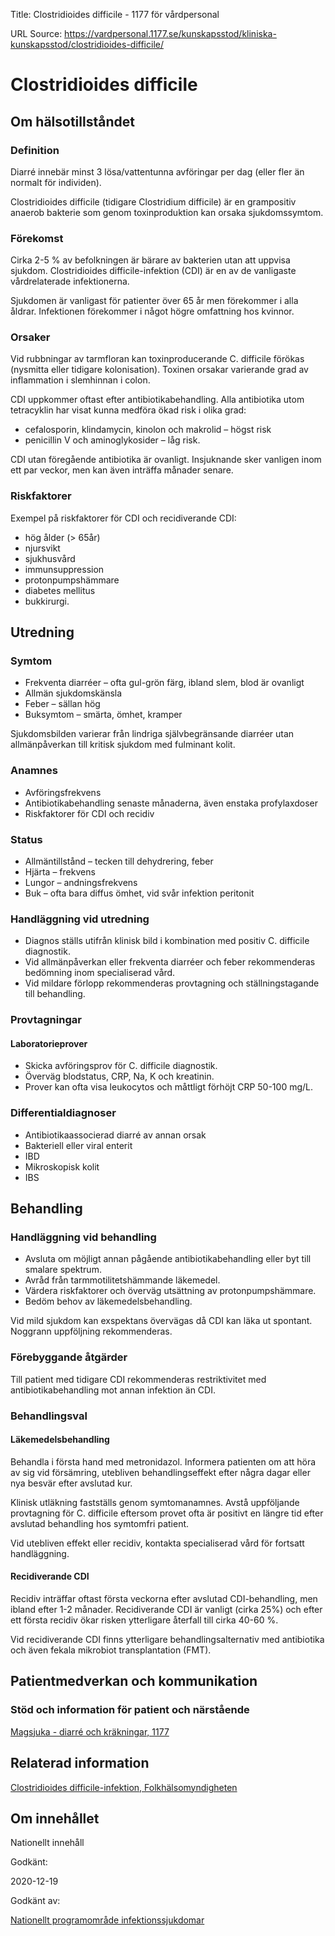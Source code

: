 Title: Clostridioides difficile - 1177 för vårdpersonal

URL Source: https://vardpersonal.1177.se/kunskapsstod/kliniska-kunskapsstod/clostridioides-difficile/

Clostridioides difficile
========================

Om hälsotillståndet
-------------------

### Definition

Diarré innebär minst 3 lösa/vattentunna avföringar per dag (eller fler än normalt för individen).

Clostridioides difficile (tidigare Clostridium difficile) är en grampositiv anaerob bakterie som genom toxinproduktion kan orsaka sjukdomssymtom.

### Förekomst

Cirka 2-5 % av befolkningen är bärare av bakterien utan att uppvisa sjukdom. Clostridioides difficile-infektion (CDI) är en av de vanligaste vårdrelaterade infektionerna.

Sjukdomen är vanligast för patienter över 65 år men förekommer i alla åldrar. Infektionen förekommer i något högre omfattning hos kvinnor.

### Orsaker

Vid rubbningar av tarmfloran kan toxinproducerande C. difficile förökas (nysmitta eller tidigare kolonisation). Toxinen orsakar varierande grad av inflammation i slemhinnan i colon.

CDI uppkommer oftast efter antibiotikabehandling. Alla antibiotika utom tetracyklin har visat kunna medföra ökad risk i olika grad:

*   cefalosporin, klindamycin, kinolon och makrolid – högst risk
*   penicillin V och aminoglykosider – låg risk.

CDI utan föregående antibiotika är ovanligt. Insjuknande sker vanligen inom ett par veckor, men kan även inträffa månader senare.

### Riskfaktorer

Exempel på riskfaktorer för CDI och recidiverande CDI:

*   hög ålder (\> 65år)
*   njursvikt
*   sjukhusvård
*   immunsuppression
*   protonpumpshämmare
*   diabetes mellitus
*   bukkirurgi.

Utredning
---------

### Symtom

*   Frekventa diarréer – ofta gul-grön färg, ibland slem, blod är ovanligt
*   Allmän sjukdomskänsla
*   Feber – sällan hög
*   Buksymtom – smärta, ömhet, kramper

Sjukdomsbilden varierar från lindriga självbegränsande diarréer utan allmänpåverkan till kritisk sjukdom med fulminant kolit.

### Anamnes

*   Avföringsfrekvens
*   Antibiotikabehandling senaste månaderna, även enstaka profylaxdoser
*   Riskfaktorer för CDI och recidiv

### Status

*   Allmäntillstånd – tecken till dehydrering, feber
*   Hjärta – frekvens
*   Lungor – andningsfrekvens
*   Buk – ofta bara diffus ömhet, vid svår infektion peritonit

### Handläggning vid utredning

*   Diagnos ställs utifrån klinisk bild i kombination med positiv C. difficile diagnostik.
*   Vid allmänpåverkan eller frekventa diarréer och feber rekommenderas bedömning inom specialiserad vård.
*   Vid mildare förlopp rekommenderas provtagning och ställningstagande till behandling.

### Provtagningar

#### Laboratorieprover

*   Skicka avföringsprov för C. difficile diagnostik.
*   Överväg blodstatus, CRP, Na, K och kreatinin.
*   Prover kan ofta visa leukocytos och måttligt förhöjt CRP 50-100 mg/L.

### Differentialdiagnoser

*   Antibiotikaassocierad diarré av annan orsak
*   Bakteriell eller viral enterit
*   IBD
*   Mikroskopisk kolit
*   IBS

Behandling
----------

### Handläggning vid behandling

*   Avsluta om möjligt annan pågående antibiotikabehandling eller byt till smalare spektrum.
*   Avråd från tarmmotilitetshämmande läkemedel.
*   Värdera riskfaktorer och överväg utsättning av protonpumpshämmare.
*   Bedöm behov av läkemedelsbehandling.

Vid mild sjukdom kan exspektans övervägas då CDI kan läka ut spontant. Noggrann uppföljning rekommenderas.

### Förebyggande åtgärder

Till patient med tidigare CDI rekommenderas restriktivitet med antibiotikabehandling mot annan infektion än CDI.

### Behandlingsval

#### Läkemedelsbehandling

Behandla i första hand med metronidazol. Informera patienten om att höra av sig vid försämring, utebliven behandlingseffekt efter några dagar eller nya besvär efter avslutad kur.

Klinisk utläkning fastställs genom symtomanamnes. Avstå uppföljande provtagning för C. difficile eftersom provet ofta är positivt en längre tid efter avslutad behandling hos symtomfri patient.

Vid utebliven effekt eller recidiv, kontakta specialiserad vård för fortsatt handläggning.

#### Recidiverande CDI

Recidiv inträffar oftast första veckorna efter avslutad CDI-behandling, men ibland efter 1-2 månader. Recidiverande CDI är vanligt (cirka 25%) och efter ett första recidiv ökar risken ytterligare återfall till cirka 40-60 %.

Vid recidiverande CDI finns ytterligare behandlingsalternativ med antibiotika och även fekala mikrobiot transplantation (FMT).

Patientmedverkan och kommunikation
----------------------------------

### Stöd och information för patient och närstående

[Magsjuka - diarré och kräkningar, 1177](https://www.1177.se/sjukdomar--besvar/mage-och-tarm/magsjuka-och-krakningar/magsjuka--diarre-och-krakningar/)

Relaterad information
---------------------

[Clostridioides difficile-infektion, Folkhälsomyndigheten](https://www.folkhalsomyndigheten.se/publikationer-och-material/publikationsarkiv/c/clostridium-difficile-infektion/)

Om innehållet
-------------

Nationellt innehåll

Godkänt:

2020-12-19

Godkänt av:

[Nationellt programområde infektionssjukdomar](https://kunskapsstyrningvard.se/kunskapsstyrningvard/programomradenochsamverkansgrupper/nationellaprogramomraden/npoinfektionssjukdomar.56434.html)
